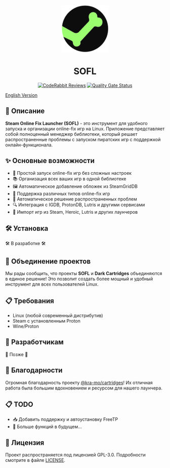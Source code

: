 
<p align="center">
    <img src="https://raw.githubusercontent.com/BadKiko/steam-online-fix-launcher/main/data/icons/hicolor/scalable/apps/org.badkiko.sofl.svg" alt="SOFL Icon" height="150" />
    <h1 align="center">SOFL</h1>
</p>

<p align="center">
    <a href="https://coderabbit.ai"><img src="https://img.shields.io/coderabbit/prs/github/BadKiko/steam-online-fix-launcher?utm_source=oss&utm_medium=github&utm_campaign=BadKiko%2Fsteam-online-fix-launcher&labelColor=171717&color=FF570A&link=https%3A%2F%2Fcoderabbit.ai&label=CodeRabbit+Reviews" alt="CodeRabbit Reviews"></a>
    <a href="https://sonarcloud.io/summary/new_code?id=BadKiko_steam-online-fix-launcher"><img src="https://sonarcloud.io/api/project_badges/measure?project=BadKiko_steam-online-fix-launcher&metric=alert_status" alt="Quality Gate Status"></a>
</p>

[English Version](https://github.com/BadKiko/steam-online-fix-launcher/blob/main/docs/README_EN.md)

## 📝 Описание

**Steam Online Fix Launcher (SOFL)** - это инструмент для удобного запуска и организации online-fix игр на Linux. Приложение представляет собой полноценный менеджер библиотеки, который решает распространенные проблемы с запуском пиратских игр с поддержкой онлайн-функционала.

## ✨ Основные возможности

- 🚀 Простой запуск online-fix игр без сложных настроек
- 📚 Организация всех ваших игр в одной библиотеке
- 🖼️ Автоматическое добавление обложек из SteamGridDB
- 🔄 Поддержка различных типов online-fix игр
- 🔧 Автоматическое решение распространенных проблем
- 🔍 Интеграция с IGDB, ProtonDB, Lutris и другими сервисами
- 📂 Импорт игр из Steam, Heroic, Lutris и других лаунчеров

## 🛠️ Установка

🛠️ В разработке 🛠️

## 🤝 Объединение проектов

Мы рады сообщить, что проекты **SOFL** и **Dark Cartridges** объединяются в единое решение! Это позволит создать более мощный и удобный инструмент для всех пользователей Linux.

## 📋 Требования

- Linux (любой современный дистрибутив)
- Steam с установленным Proton
- Wine/Proton

## 🔧 Разработчикам

🔧 Позже 🔧

## 🙏 Благодарности

Огромная благодарность проекту [@kra-mo/cartridges](https://github.com/kra-mo/cartridges)! Их отличная работа была большим вдохновением и ресурсом для нашего лаунчера.

## 📋 TODO

- 📥 Добавить поддержку и автоустановку FreeTP
- 🚀 Больше функций в будущем...

## 📜 Лицензия

Проект распространяется под лицензией GPL-3.0. Подробности смотрите в файле [LICENSE](LICENSE). 